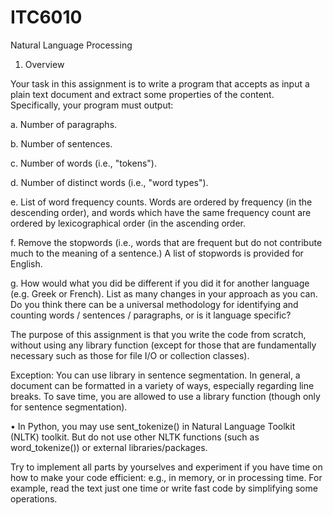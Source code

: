 # ITC6010
Natural Language Processing

1. Overview

Your task in this assignment is to write a program that accepts as input a plain text document and extract some properties of the content.  Specifically, your program must output:

a.	Number of paragraphs.

b.	Number of sentences.

c.	Number of words (i.e., "tokens").

d.	Number of distinct words (i.e., "word types").

e.	List of word frequency counts.  Words are ordered by frequency (in the descending order), and words which have the same frequency count are ordered by lexicographical order (in the ascending order.

f.	Remove the stopwords (i.e., words that are frequent but do not contribute much to the meaning of a sentence.)  A list of stopwords is provided for English.

g.	How would what you did be different if you did it for another language (e.g. Greek or French). List as many changes in your approach as you can. Do you think there can be a universal methodology for identifying and counting words / sentences / paragraphs, or is it language specific?

The purpose of this assignment is that you write the code from scratch, without using any library function (except for those that are fundamentally necessary such as those for file I/O or collection classes).

Exception: You can use library in sentence segmentation.  In general, a document can be formatted in a variety of ways, especially regarding line breaks.  To save time, you are allowed to use a library function (though only for sentence segmentation).

•	In Python, you may use sent_tokenize() in Natural Language Toolkit (NLTK) toolkit.  But do not use other NLTK functions (such as word_tokenize()) or external libraries/packages.

Try to implement all parts by yourselves and experiment if you have time on how to make your code efficient: e.g., in memory, or in processing time. For example, read the text just one time or write fast code by simplifying some operations.
